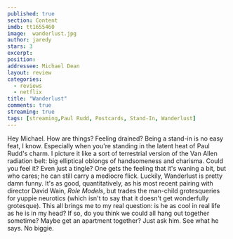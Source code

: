 ```yaml
---
published: true
section: Content
imdb: tt1655460
image:  wanderlust.jpg
author: jaredy
stars: 3
excerpt: 
position: 
addressee: Michael Dean
layout: review
categories:
  - reviews
  - netflix
title: "Wanderlust"
comments: true
streaming: true
tags: [streaming,Paul Rudd, Postcards, Stand-In, Wanderlust]
---
```

Hey Michael. How are things? Feeling drained? Being a stand-in is no easy feat, I know. Especially when you're standing in the latent heat of Paul Rudd's charm. I picture it like a sort of terrestrial version of the Van Allen radiation belt: big elliptical oblongs of handsomeness and charisma. Could you feel it? Even just a tingle? One gets the feeling that it's waning a bit, but who cares; he can still carry a mediocre flick. Luckily, Wanderlust is pretty damn funny. It's as good, quantitatively, as his most recent pairing with director David Wain, _Role Models_, but trades the man-child grotesqueries for yuppie neurotics (which isn't to say that it doesn't get wonderfully grotesque). This all brings me to my real question: is he as cool in real life as he is in my head? If so, do you think we could all hang out together sometime? Maybe get an apartment together? Just ask him. See what he says. No biggie.
